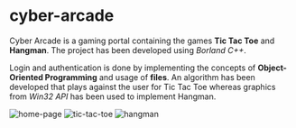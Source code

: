 # cyber-arcade

Cyber Arcade is a gaming portal containing the games **Tic Tac Toe** and **Hangman**. The project has been developed using *Borland C++*.

Login and authentication is done by implementing the concepts of **Object-Oriented Programming** and usage of **files**. 
An algorithm has been developed that plays against the user for Tic Tac Toe whereas graphics from *Win32 API* has been used to implement Hangman.

![home-page](https://user-images.githubusercontent.com/74139900/182920298-04c3c99d-e91f-47fb-a181-9d4ee3872c9d.png)
![tic-tac-toe](https://user-images.githubusercontent.com/74139900/182920319-2f26adbc-567d-4bd0-b9f3-90b04f6cd1c5.png)
![hangman](https://user-images.githubusercontent.com/74139900/182920338-178b2ad3-0390-4eac-8128-ddd6a5a3e5af.png)

